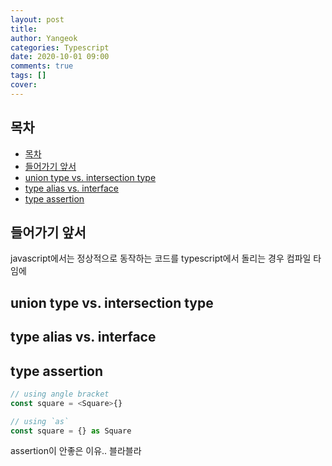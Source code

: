 ```yaml
---
layout: post
title: 
author: Yangeok
categories: Typescript
date: 2020-10-01 09:00
comments: true
tags: []
cover:
---
```


## 목차
- [목차](#목차)
- [들어가기 앞서](#들어가기-앞서)
- [union type vs. intersection type](#union-type-vs-intersection-type)
- [type alias vs. interface](#type-alias-vs-interface)
- [type assertion](#type-assertion)

## 들어가기 앞서

javascript에서는 정상적으로 동작하는 코드를 typescript에서 돌리는 경우 컴파일 타임에 

## union type vs. intersection type

## type alias vs. interface

## type assertion

```ts
// using angle bracket
const square = <Square>{}

// using `as` 
const square = {} as Square
```

assertion이 안좋은 이유.. 블라블라